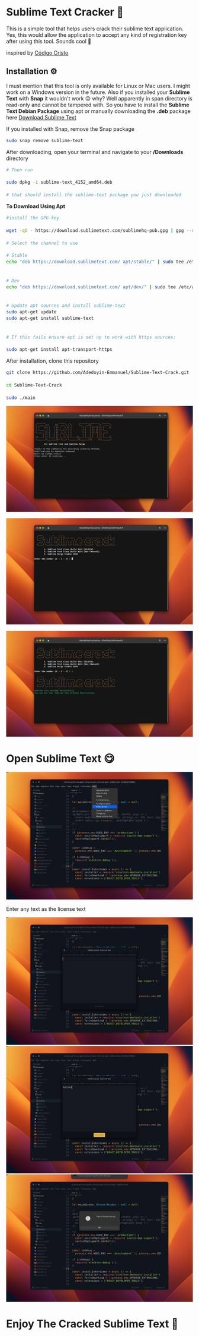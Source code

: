 # Sublime Text Cracker 🚀

This is a simple tool that helps users crack their sublime text application. Yes, this would allow the application to accept any kind of registration key after using this tool. Sounds cool 🧢

inspired by [Código Cristo](https://github.com/CodigoCristo/sublimepatch)

## Installation ⚙️

I must mention that this tool is only available for Linux or Mac users. I might work on a Windows version in the future. Also if you installed your **Sublime Text** with **Snap** it wouldn't work 😔 why? Well apparently in span directory is read-only and cannot be tampered with. So you have to install the **Sublime Text Debian Package** using apt or manually downloading the **.deb** package here [Download Sublime Text](https://ftp5.gwdg.de/pub/linux/debian/mint/packages/pool/import/s/sublime-text/)

If you installed with Snap, remove the Snap package

```bash
sudo snap remove sublime-text
```

After downloading, open your terminal and navigate to your **/Downloads** directory

```bash
# Then run

sudo dpkg -i sublime-text_4152_amd64.deb

# that should install the sublime-text package you just downloaded

```

**To Download Using Apt**

```bash
#install the GPG key

wget -qO - https://download.sublimetext.com/sublimehq-pub.gpg | gpg --dearmor | sudo tee /etc/apt/trusted.gpg.d/sublimehq-archive.gpg > /dev/null

# Select the channel to use

# Stable
echo "deb https://download.sublimetext.com/ apt/stable/" | sudo tee /etc/apt/sources.list.d/sublime-text.list


# Dev
echo "deb https://download.sublimetext.com/ apt/dev/" | sudo tee /etc/apt/sources.list.d/sublime-text.list


# Update apt sources and install sublime-text
sudo apt-get update
sudo apt-get install sublime-text


# If this fails ensure apt is set up to work with https sources:

sudo apt-get install apt-transport-https

```

After installation, clone this repository

```bash
git clone https://github.com/Adedoyin-Emmanuel/Sublime-Text-Crack.git

cd Sublime-Text-Crack

sudo ./main


```

![First Image]("./../screenshots/img-2.png)

![Second Image]("./../screenshots/img-1.png)

![Third Image]("./../screenshots/img-3.png)

# Open Sublime Text 😋

![Fourth Image]("./../screenshots/img-6.png)

Enter any text as the license text

![Fifth Image]("./../screenshots/img-7.png)
![Sixth Image]("./../screenshots/img-8.png)
![Seventh Image]("./../screenshots/img-9.png)

# Enjoy The Cracked Sublime Text 🚀
